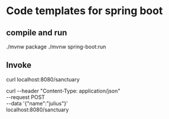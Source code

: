 # Code templates for spring boot

## compile and run
./mvnw package
./mvnw spring-boot:run

## Invoke
curl localhost:8080/sanctuary

curl --header "Content-Type: application/json" \
--request POST \
--data '{"name":"julius"}' \
localhost:8080/sanctuary
